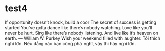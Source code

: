 # test4
If opportunity doesn’t knock, build a door
The secret of success is getting started
You’ve gotta dance like there’s nobody watching. Love like you’ll never be hurt. Sing like there’s nobody listening. And live like it’s heaven on earth. ― William W. Purkey
Wish your weekend filled with laughter.
Tôi thích nghĩ lớn. Nếu đằng nào bạn cũng phải nghĩ, vậy thì hãy nghĩ lớn.
